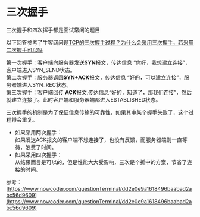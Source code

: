 # 三次握手

三次握手和四次挥手都是面试常问的题目

以下回答参考了牛客网问题[TCP的三次握手过程？为什么会采用三次握手，若采用二次握手可以吗
](https://www.nowcoder.com/questionTerminal/dd2e0e9a1618496baabad2abc56d9609)

第一次握手：客户端向服务器发送**SYN**报文，传达信息 “你好，我想建立连接”，客户端进入SYN_SEND状态。                         
第二次握手：服务器返回**SYN+ACK**报文，传达信息 “好的，可以建立连接”，服务器端进入SYN_REC状态。                           
第三次握手：客户端回传 **ACK**报文,传达信息“好的，知道了，那我们连接”，然后就建立连接了。此时客户端和服务器端都进入ESTABLISHED状态。                     

三次握手的机制是为了保证信息传输的可靠性，如果其中某个握手失败了，这个过程将会重复。 
 
- 如果采用两次握手：   
如果发送ACK报文的客户端不想连接了，也没有反馈，而服务器端则一直等待，浪费了时间。
- 如果采用四次握手：    
从结果而言是可以的，但是性能大大受影响，三次是个折中的方案，节省了连接的时间。




参考：[https://www.nowcoder.com/questionTerminal/dd2e0e9a1618496baabad2abc56d9609](https://www.nowcoder.com/questionTerminal/dd2e0e9a1618496baabad2abc56d9609)
